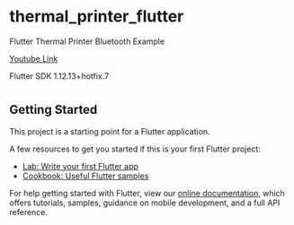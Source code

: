 # thermal_printer_flutter

 
Flutter Thermal Printer Bluetooth Example 

[Youtube Link ](https://www.youtube.com/watch?v=ovTqwrV7JZI)

Flutter SDK 1.12.13+hotfix.7
#
## Getting Started

This project is a starting point for a Flutter application.

A few resources to get you started if this is your first Flutter project:

- [Lab: Write your first Flutter app](https://flutter.dev/docs/get-started/codelab)
- [Cookbook: Useful Flutter samples](https://flutter.dev/docs/cookbook)

For help getting started with Flutter, view our
[online documentation](https://flutter.dev/docs), which offers tutorials,
samples, guidance on mobile development, and a full API reference.
